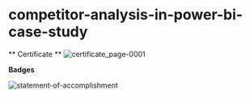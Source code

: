 # competitor-analysis-in-power-bi-case-study
**
Certificate **
![certificate_page-0001](https://github.com/shrutipitale/competitor-analysis-in-power-bi-case-study/assets/80112581/6d1e10b3-5613-4250-be87-f62c66b71484)


**Badges**

![statement-of-accomplishment](https://github.com/shrutipitale/competitor-analysis-in-power-bi-case-study/assets/80112581/c7dd51d0-d0ef-4d9c-995e-c0985cb5155a)
